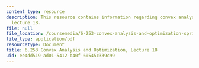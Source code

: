 ```yaml
---
content_type: resource
description: This resource contains information regarding convex analysis and optimization,
  lecture 18.
file: null
file_location: /coursemedia/6-253-convex-analysis-and-optimization-spring-2012/ee4dd519ad015412b40f60545c339c99_MIT6_253S12_lec18.pdf
file_type: application/pdf
resourcetype: Document
title: 6.253 Convex Analysis and Optimization, Lecture 18
uid: ee4dd519-ad01-5412-b40f-60545c339c99
---
```

